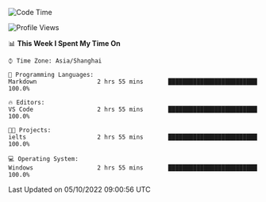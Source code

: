 <!--START_SECTION:waka-->
![Code Time](http://img.shields.io/badge/Code%20Time-205%20hrs%2044%20mins-blue)

![Profile Views](http://img.shields.io/badge/Profile%20Views-0-blue)

📊 **This Week I Spent My Time On** 

```text
⌚︎ Time Zone: Asia/Shanghai

💬 Programming Languages: 
Markdown                 2 hrs 55 mins       █████████████████████████   100.0%

🔥 Editors: 
VS Code                  2 hrs 55 mins       █████████████████████████   100.0%

🐱‍💻 Projects: 
ielts                    2 hrs 55 mins       █████████████████████████   100.0%

💻 Operating System: 
Windows                  2 hrs 55 mins       █████████████████████████   100.0%

```


 Last Updated on 05/10/2022 09:00:56 UTC
<!--END_SECTION:waka-->